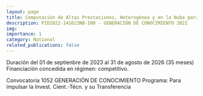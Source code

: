 ```yaml
---
layout: page
title: Computación de Altas Prestaciones, Heterogénea y en la Nuba para Aplicacoines de Alta Demanda
description: PID2022-141623NB-I00 - GENERACIÓN DE CONOCIMIENTO 2022
img: 
importance: 1
category: National
related_publications: false
---
```


Duración del 01 de septienbre de 2023 al 31 de agosto de 2026 (35 meses)
Financiación concedida en régimen: competitivo.

Convocatoria 1052
GENERACIÓN DE CONOCIMIENTO
Programa: Para impulsar la Invest. Cient.-Técn. y su Transferencia
